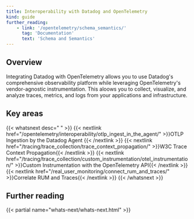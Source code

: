 ```yaml
---
title: Interoperability with Datadog and OpenTelemetry
kind: guide
further_reading:
    - link: '/opentelemetry/schema_semantics/'
      tag: 'Documentation'
      text: 'Schema and Semantics'
---
```


## Overview

Integrating Datadog with OpenTelemetry allows you to use Datadog's comprehensive observability platform while leveraging OpenTelemetry's vendor-agnostic instrumentation. This aloows you to collect, visualize, and analyze traces, metrics, and logs from your applications and infrastructure.

## Key areas

{{< whatsnext desc=" " >}}
    {{< nextlink href="/opentelemetry/interoperability/otlp_ingest_in_the_agent/" >}}OTLP Ingestion by the Datadog Agent
    {{< /nextlink >}}
    {{< nextlink href="/tracing/trace_collection/trace_context_propagation/" >}}W3C Trace Context Propagation{{< /nextlink >}}
    {{< nextlink href="/tracing/trace_collection/custom_instrumentation/otel_instrumentation/" >}}Custom Instrumentation with the OpenTelemetry API{{< /nextlink >}}
    {{< nextlink href="/real_user_monitoring/connect_rum_and_traces/" >}}Correlate RUM and Traces{{< /nextlink >}}
{{< /whatsnext >}}

## Further reading

{{< partial name="whats-next/whats-next.html" >}}